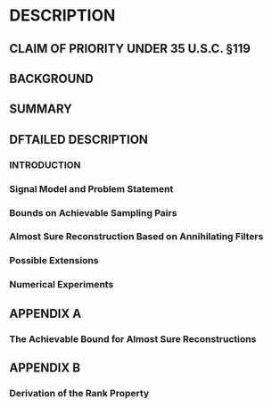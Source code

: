 # DESCRIPTION

## CLAIM OF PRIORITY UNDER 35 U.S.C. §119

## BACKGROUND

## SUMMARY

## DFTAILED DESCRIPTION

### INTRODUCTION

### Signal Model and Problem Statement

### Bounds on Achievable Sampling Pairs

### Almost Sure Reconstruction Based on Annihilating Filters

### Possible Extensions

### Numerical Experiments

## APPENDIX A

### The Achievable Bound for Almost Sure Reconstructions

## APPENDIX B

### Derivation of the Rank Property


